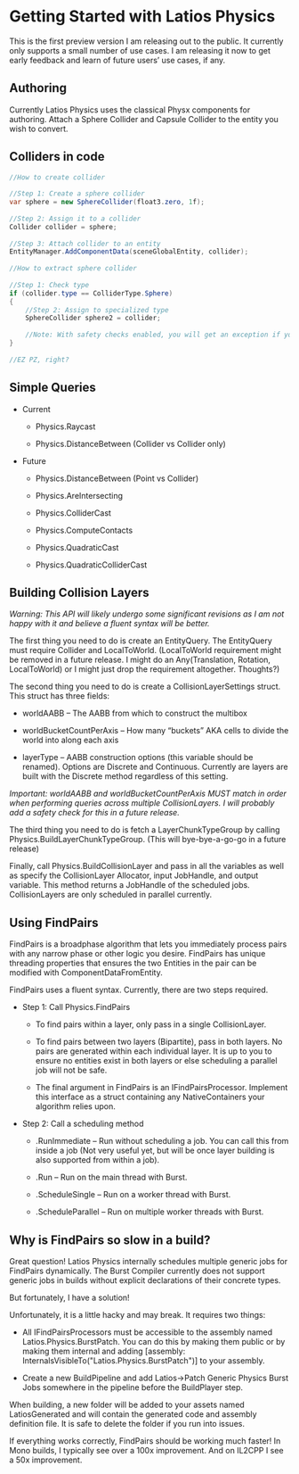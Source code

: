 Getting Started with Latios Physics
===================================

This is the first preview version I am releasing out to the public. It currently
only supports a small number of use cases. I am releasing it now to get early
feedback and learn of future users’ use cases, if any.

Authoring
---------

Currently Latios Physics uses the classical Physx components for authoring.
Attach a Sphere Collider and Capsule Collider to the entity you wish to convert.

Colliders in code
-----------------

```csharp
//How to create collider 
 
//Step 1: Create a sphere collider 
var sphere = new SphereCollider(float3.zero, 1f); 
 
//Step 2: Assign it to a collider 
Collider collider = sphere; 
 
//Step 3: Attach collider to an entity 
EntityManager.AddComponentData(sceneGlobalEntity, collider); 
 
//How to extract sphere collider 
 
//Step 1: Check type 
if (collider.type == ColliderType.Sphere) 
{ 
    //Step 2: Assign to specialized type 
    SphereCollider sphere2 = collider; 
 
    //Note: With safety checks enabled, you will get an exception if you cast to the wrong type. 
} 
 
//EZ PZ, right?
```

Simple Queries
--------------

-   Current

    -   Physics.Raycast

    -   Physics.DistanceBetween (Collider vs Collider only)

-   Future

    -   Physics.DistanceBetween (Point vs Collider)

    -   Physics.AreIntersecting

    -   Physics.ColliderCast

    -   Physics.ComputeContacts

    -   Physics.QuadraticCast

    -   Physics.QuadraticColliderCast

Building Collision Layers
-------------------------

*Warning: This API will likely undergo some significant revisions as I am not
happy with it and believe a fluent syntax will be better.*

The first thing you need to do is create an EntityQuery. The EntityQuery must
require Collider and LocalToWorld. (LocalToWorld requirement might be removed in
a future release. I might do an Any(Translation, Rotation, LocalToWorld) or I
might just drop the requirement altogether. Thoughts?)

The second thing you need to do is create a CollisionLayerSettings struct. This
struct has three fields:

-   worldAABB – The AABB from which to construct the multibox

-   worldBucketCountPerAxis – How many “buckets” AKA cells to divide the world
    into along each axis

-   layerType – AABB construction options (this variable should be renamed).
    Options are Discrete and Continuous. Currently are layers are built with the
    Discrete method regardless of this setting.

*Important: worldAABB and worldBucketCountPerAxis MUST match in order when
performing queries across multiple CollisionLayers. I will probably add a safety
check for this in a future release.*

The third thing you need to do is fetch a LayerChunkTypeGroup by calling
Physics.BuildLayerChunkTypeGroup. (This will bye-bye-a-go-go in a future
release)

Finally, call Physics.BuildCollisionLayer and pass in all the variables as well
as specify the CollisionLayer Allocator, input JobHandle, and output variable.
This method returns a JobHandle of the scheduled jobs. CollisionLayers are only
scheduled in parallel currently.

Using FindPairs
---------------

FindPairs is a broadphase algorithm that lets you immediately process pairs with
any narrow phase or other logic you desire. FindPairs has unique threading
properties that ensures the two Entities in the pair can be modified with
ComponentDataFromEntity.

FindPairs uses a fluent syntax. Currently, there are two steps required.

-   Step 1: Call Physics.FindPairs

    -   To find pairs within a layer, only pass in a single CollisionLayer.

    -   To find pairs between two layers (Bipartite), pass in both layers. No
        pairs are generated within each individual layer. It is up to you to
        ensure no entities exist in both layers or else scheduling a parallel
        job will not be safe.

    -   The final argument in FindPairs is an IFindPairsProcessor. Implement
        this interface as a struct containing any NativeContainers your
        algorithm relies upon.

-   Step 2: Call a scheduling method

    -   .RunImmediate – Run without scheduling a job. You can call this from
        inside a job (Not very useful yet, but will be once layer building is
        also supported from within a job).

    -   .Run – Run on the main thread with Burst.

    -   .ScheduleSingle – Run on a worker thread with Burst.

    -   .ScheduleParallel – Run on multiple worker threads with Burst.

Why is FindPairs so slow in a build?
------------------------------------

Great question! Latios Physics internally schedules multiple generic jobs for
FindPairs dynamically. The Burst Compiler currently does not support generic
jobs in builds without explicit declarations of their concrete types.

But fortunately, I have a solution!

Unfortunately, it is a little hacky and may break. It requires two things:

-   All IFindPairsProcessors must be accessible to the assembly named
    Latios.Physics.BurstPatch. You can do this by making them public or by
    making them internal and adding [assembly:
    InternalsVisibleTo("Latios.Physics.BurstPatch")] to your assembly.

-   Create a new BuildPipeline and add Latios-\>Patch Generic Physics Burst Jobs
    somewhere in the pipeline before the BuildPlayer step.

When building, a new folder will be added to your assets named LatiosGenerated
and will contain the generated code and assembly definition file. It is safe to
delete the folder if you run into issues.

If everything works correctly, FindPairs should be working much faster! In Mono
builds, I typically see over a 100x improvement. And on IL2CPP I see a 50x
improvement.
